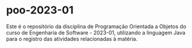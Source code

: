 # poo-2023-01

Este é o repositório da disciplina de Programação Orientada a Objetos do curso de Engenharia de Software - 2023-01, utilizando a 
linguagem Java para o registro das atividades relacionadas à matéria.


